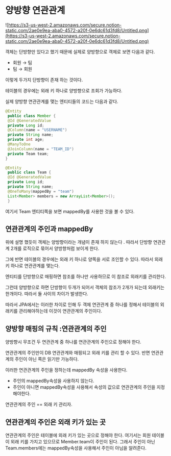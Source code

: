 # 양방향 연관관계

![https://s3-us-west-2.amazonaws.com/secure.notion-static.com/2ae0e9ea-aba0-4572-a20f-0e6dc61d3fd8/Untitled.png](https://s3-us-west-2.amazonaws.com/secure.notion-static.com/2ae0e9ea-aba0-4572-a20f-0e6dc61d3fd8/Untitled.png)

객체는 단방향만 있다고 했기  때문에 실제로 양방향으로 객체로 보면 다음과 같다.

- 회원 → 팀
- 팀  → 회원

이렇게 두가지 단방향이 존재 하는 것이다.

테이블의 경우에는 외래 키 하나로 양방향으로 조회가 가능하다.

실제 양방향 연관관계를 맺는 엔티티들의 코드는 다음과 같다.

```java
@Entity
 public class Member { 
 @Id @GeneratedValue
 private Long id;
 @Column(name = "USERNAME")
 private String name;
 private int age;
 @ManyToOne
 @JoinColumn(name = "TEAM_ID")
 private Team team;
}
```

```java
@Entity
 public class Team {
 @Id @GeneratedValue
 private Long id;
 private String name;
 @OneToMany(mappedBy = "team")
 List<Member> members = new ArrayList<Member>();
 }
```

여기서 Team 엔티티쪽을 보면 mappedBy를 사용한 것을 볼 수 있다.

## 연관관계의 주인과 mappedBy

위에 설명 했듯이 객체는 양방향이라는 개념이 존재 하지 않는다 . 따라서 단방향 연관관계 2개를 로직으로 묶어서 양방향처럼 보이게 한다.

그에 반면 테이블의 경우에는 외래 키 하나로 양쪽을 서로 조인할 수 있다. 따라서 외래 키 하나로 연관관계를 맺는다.

엔티티를 단방향으로 매핑하면 참조를 하나만 사용하므로 이 참조로 외래키를 관리한다. 

그런데 양방향으로 하면 단방향이 두개가 되어서 객체의 참조가 2개가 되는데 외래키는 한개이다. 따라서 둘 사이의 차이가 발생한다.

따라서 JPA에서는 이러한 차이로 인해 두 객체 연관관계 중 하나를 정해서 테이블의 외래키를 관리해야하는데 이것이 연관관계의 주인이다.

## 양방향 매핑의 규칙 :연관관계의 주인

양방향시 무조건 두 연관관계 중 하나를 연관관계의 주인으로 정해야 한다.

연관관계의 주인만이 DB 연관관계와 매핑되고 외래 키를 관리 할 수 있다. 반면 연관관계의 주인이 아닌 쪽은 읽기만 가능하다.

이러한 연관관계의 주인을 정하는데 mappedBy 속성을 사용한다.

- 주인의 mappedBy속성을 사용하지 않는다.
- 주인이 아니면 mappedBy속성을 사용해서 속성의 값으로 연관관계의 주인을 지정해야한다.

연관관계의 주인 == 외래 키 관리자.

## 연관관계의 주인은 외래 키가 있는 곳

연관관계의 주인은 테이블에 외래 키가 있는 곳으로 정해야 한다. 여기서는 회원 테이블이 외래 키를 가지고 있으므로 Member.team이 주인이 된다. 그래서 주인이 아닌 Team.members에는 mappedBy속성을 사용해서 주인이 아님을 알려준다.

